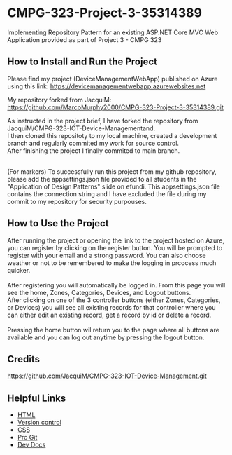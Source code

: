 # CMPG-323-Project-3-35314389
Implementing Repository Pattern for an existing ASP.NET Core MVC Web Application provided as part of Project 3 - CMPG 323 <br />
## How to Install and Run the Project
Please find my project (DeviceManagementWebApp) published on Azure using this link: https://devicemanagementwebapp.azurewebsites.net <br />


My repository forked from JacquiM: https://github.com/MarcoMurphy2000/CMPG-323-Project-3-35314389.git <br />

As instructed in the project brief, I have forked the repository from JacquiM/CMPG-323-IOT-Device-Managementand. <br />
I then cloned this repositoty to my local machine, created a development branch and regularly commited my work for source control. <br />
After finishing the project I finally commited to main branch. <br /><br />

(For markers) To successfully run this project from my github repository, please add the appsettings.json file provided to all students in the "Application of Design Patterns" slide on efundi. This appsettings.json file contains the connection string and I have excluded the file during my commit to my repository for security purpouses.  <br />

## How to Use the Project
After running the project or opening the link to the project hosted on Azure, you can register by clicking on the register button. You will be prompted to register with your email and a strong password. You can also choose weather or not to be remembered to make the logging in prcocess much quicker. <br /><br />
After registering you will automatically be logged in. From this page you will see the home, Zones, Categories, Devices, and Logout buttons. <br />
After clicking on one of the 3 controller buttons (either Zones, Categories, or Devices) you will see all existing records for that controller where you can either edit an existing record, get a record by id or delete a record. <br /><br />
Pressing the home button wil return you to the page where all buttons are available and you can log out anytime by pressing the logout button. <br />

## Credits
https://github.com/JacquiM/CMPG-323-IOT-Device-Management.git

## Helpful Links
* [HTML](https://developer.mozilla.org/en-US/docs/Web/HTML)
* [Version control](https://en.wikipedia.org/wiki/Version_control)
* [CSS](https://developer.mozilla.org/en-US/docs/Web/CSS)
* [Pro Git](https://git-scm.com/book/en/v2)
* [Dev Docs](https://devdocs.io)
